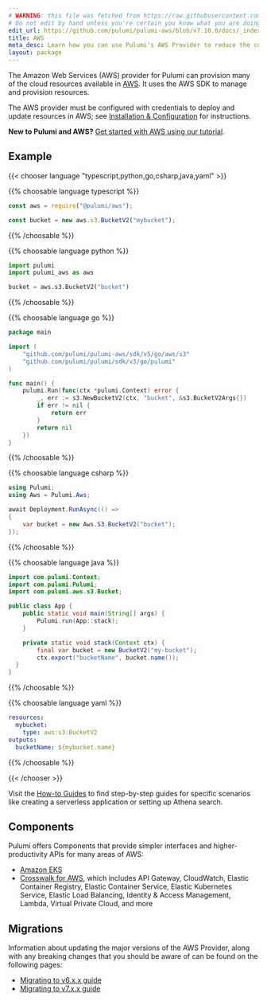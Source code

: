 ```yaml
---
# WARNING: this file was fetched from https://raw.githubusercontent.com/pulumi/pulumi-aws/v7.10.0/docs/_index.md
# Do not edit by hand unless you're certain you know what you are doing!
edit_url: https://github.com/pulumi/pulumi-aws/blob/v7.10.0/docs/_index.md
title: AWS
meta_desc: Learn how you can use Pulumi's AWS Provider to reduce the complexity of provisioning and managing resources on AWS.
layout: package
---
```


The Amazon Web Services (AWS) provider for Pulumi can provision many of the cloud resources available in [AWS](https://aws.amazon.com/). It uses the AWS SDK to manage and provision resources.

The AWS provider must be configured with credentials to deploy and update resources in AWS; see [Installation & Configuration](./installation-configuration/) for instructions.

**New to Pulumi and AWS?** [Get started with AWS using our tutorial](/docs/get-started/aws).

## Example

{{< chooser language "typescript,python,go,csharp,java,yaml" >}}

{{% choosable language typescript %}}

```typescript
const aws = require("@pulumi/aws");

const bucket = new aws.s3.BucketV2("mybucket");
```

{{% /choosable %}}

{{% choosable language python %}}

```python
import pulumi
import pulumi_aws as aws

bucket = aws.s3.BucketV2("bucket")
```

{{% /choosable %}}

{{% choosable language go %}}

```go
package main

import (
	"github.com/pulumi/pulumi-aws/sdk/v5/go/aws/s3"
	"github.com/pulumi/pulumi/sdk/v3/go/pulumi"
)

func main() {
	pulumi.Run(func(ctx *pulumi.Context) error {
		_, err := s3.NewBucketV2(ctx, "bucket", &s3.BucketV2Args{})
		if err != nil {
			return err
		}
		return nil
	})
}

```

{{% /choosable %}}

{{% choosable language csharp %}}

```csharp
using Pulumi;
using Aws = Pulumi.Aws;

await Deployment.RunAsync(() =>
{
    var bucket = new Aws.S3.BucketV2("bucket");
});
```

{{% /choosable %}}

{{% choosable language java %}}

```java
import com.pulumi.Context;
import com.pulumi.Pulumi;
import com.pulumi.aws.s3.Bucket;

public class App {
    public static void main(String[] args) {
        Pulumi.run(App::stack);
    }

    private static void stack(Context ctx) {
        final var bucket = new BucketV2("my-bucket");
        ctx.export("bucketName", bucket.name());
  }
}
```

{{% /choosable %}}

{{% choosable language yaml %}}

```yaml
resources:
  mybucket:
    type: aws:s3:BucketV2
outputs:
  bucketName: ${mybucket.name}
```

{{% /choosable %}}

{{< /chooser >}}

Visit the [How-to Guides](./how-to-guides) to find step-by-step guides for specific scenarios like creating a serverless application or setting up Athena search.

## Components

Pulumi offers Components that provide simpler interfaces and higher-productivity APIs for many areas of AWS:

* [Amazon EKS](/registry/packages/eks)
* [Crosswalk for AWS](/docs/guides/crosswalk/aws), which includes API Gateway, CloudWatch, Elastic Container Registry, Elastic Container Service, Elastic Kubernetes Service, Elastic Load Balancing, Identity & Access Management, Lambda, Virtual Private Cloud, and more

## Migrations

Information about updating the major versions of the AWS Provider, along with any breaking changes that you should be aware of can be found on the following pages:

* [Migrating to v6.x.x guide](/registry/packages/aws/how-to-guides/6-0-migration/)
* [Migrating to v7.x.x guide](/registry/packages/aws/how-to-guides/7-0-migration/)
